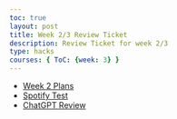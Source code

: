 ```yaml
---
toc: true
layout: post
title: Week 2/3 Review Ticket
description: Review Ticket for week 2/3
type: hacks
courses: { ToC: {week: 3} }
---
```



- [Week 2 Plans]({{site.baseurl}}/08/28/Week-2-plans.html)
- [Spotify Test]({{site.baseurl}}/09/05/Spotify-Api.html)
- [ChatGPT Review]({{site.baseurl}}/09/07/ChatGPT-Code-Review_IPYNB_2_.html)